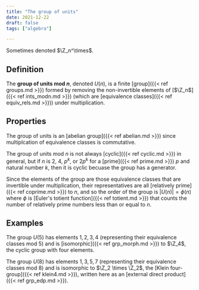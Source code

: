 ```yaml
---
title: "The group of units"
date: 2021-12-22
draft: false
tags: ["algebra"]

---
```


Sometimes denoted $\Z_n^\times$.

## Definition
The **group of units mod $n$**, denoted $U(n)$, is a finite [group]({{< ref groups.md >}}) formed by removing the non-invertible elements of [$\Z_n$]({{< ref ints_modn.md >}}) (which are [equivalence classes]({{< ref equiv_rels.md >}})) under multiplication.

## Properties
The group of units is an [abelian group]({{< ref abelian.md >}}) since multiplcation of equivalence classes is commutative. 

The group of units mod $n$ is not always [cyclic]({{< ref cyclic.md >}}) in general, but if $n$ is $2$, $4$, $p^k$, or $2p^k$ for a [prime]({{< ref prime.md >}}) $p$ and natural number $k$, then it is cyclic becuase the group has a generator. 

Since the elements of the group are those equivalence classes that are invertible under multiplication, their representatives are all [relatively prime]({{< ref coprime.md >}}) to $n$, and so the order of the group is $\vert U(n) \vert = \phi(n)$ where $\phi$ is [Euler's totient function]({{< ref totient.md >}}) that counts the number of relatively prime numbers less than or equal to $n$.

## Examples
The group $U(5)$ has elements $1,2,3,4$ (representing their equivalence classes mod $5$) and is [isomorphic]({{< ref grp_morph.md >}}) to $\Z_4$, the cyclic group with four elements. 

The group $U(8)$ has elements $1,3,5,7$ (representing their equivalence classes mod $8$) and is isomorphic to $\Z_2 \times \Z_2$, the [Klein four-group]({{< ref klein4.md >}}), written here as an [external direct product]({{< ref grp_edp.md >}}). 